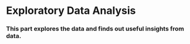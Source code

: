 # Exploratory Data Analysis 
### This part explores the data and finds out useful insights from data.
